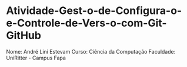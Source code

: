 # Atividade-Gest-o-de-Configura-o-e-Controle-de-Vers-o-com-Git-GitHub
Nome: André Lini Estevam
Curso: Ciência da Computação
Faculdade: UniRitter - Campus Fapa
